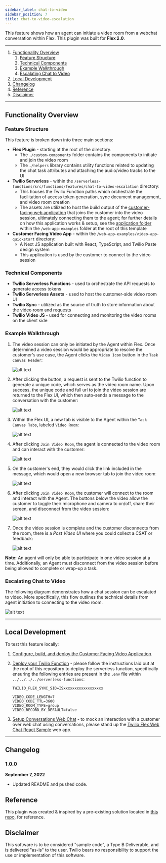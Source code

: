 ```yaml
---
sidebar_label: chat-to-video
sidebar_position: 7
title: chat-to-video-escalation
---
```


This feature shows how an agent can initiate a video room from a webchat conversation within Flex. This plugin was built for **Flex 2.0**.

---

1. [Functionality Overview](#functionality-overview)
   1. [Feature Structure](#feature-structure)
   1. [Technical Components](#technical-components)
   1. [Example Walkthrough](#example-walkthrough)
   1. [Escalating Chat to Video](#escalating-chat-to-video)
2. [Local Development](#local-development)
3. [Changelog](#changelog)
4. [Reference](#reference)
5. [Disclaimer](#disclaimer)

---

## Functionality Overview

### Feature Structure

This feature is broken down into three main sections:

- **Flex Plugin** - starting at the root of the directory:
  - The `./custom-components` folder contains the components to initiate and join the video room
  - The `./helpers` library contains utility functions related to updating the chat task attributes and attaching the audio/video tracks to the UI
- **Twilio Serverless** - within the `/serverless-functions/src/functions/features/chat-to-video-escalation` directory:
  - This houses the Twilio Function paths which orchestrate the facilitation of access token generation, sync document management, and video room creation
  - The assets are utilized to host the build output of the [customer-facing web application](https://github.com/twilio-professional-services/flex-project-template/tree/main/web-app-examples/video-app-quickstart) that joins the customer into the video session, ultimately connecting them to the agent; for further details on how this application works & setup, see the [application folder](https://github.com/twilio-professional-services/flex-project-template/tree/main/web-app-examples/video-app-quickstart) within the `/web-app-examples` folder at the root of this template
- **Customer Facing Video App** - within the `/web-app-examples/video-app-quickstart` directory:
  - A Next JS application built with React, TypeScript, and Twilio Paste design system
  - This application is used by the customer to connect to the video session

### Technical Components

- **Twilio Serverless Functions** - used to orchestrate the API requests to generate access tokens
- **Twilio Serverless Assets** - used to host the customer-side video room UI
- **Twilio Sync** - utilized as the source of truth to store information about the video room and requests
- **Twilio Video JS** - used for connecting and monitoring the video rooms on the client side

### Example Walkthrough

1. The video session can only be initiated by the Agent within Flex. Once determined a video session would be appropriate to resolve the customer's use case, the Agent clicks the `Video Icon` button in the `Task Canvas Header`:

   ![alt text](/img/f2/chat-to-video/video-button.png)

2. After clicking the button, a request is sent to the Twilio function to generate a unique code, which serves as the video room name. Upon success, the unique code and full url to join the video session are returned to the Flex UI, which then auto-sends a message to the conversation with the customer:

   ![alt text](/img/f2/chat-to-video/join-video-message.png)

3. Within the Flex UI, a new tab is visible to the Agent within the `Task Canvas Tabs`, labeled `Video Room`:

   ![alt text](/img/f2/chat-to-video/join-room-button.png)

4. After clicking `Join Video Room`, the agent is connected to the video room and can interact with the customer:

   ![alt text](/img/f2/chat-to-video/agent-video-room.png)

5. On the customer's end, they would click the link included in the message, which would open a new browser tab to join the video room:

   ![alt text](/img/f2/chat-to-video/customer-video-join.png)

6. After clicking `Join Video Room`, the customer will connect to the room and interact with the Agent. The buttons below the video allow the customer to toggle their microphone and camera to on/off, share their screen, and disconnect from the video session:

   ![alt text](/img/f2/chat-to-video/customer-video-room.png)

7. Once the video session is complete and the customer disconnects from the room, there is a _Post Video UI_ where you could collect a CSAT or feedback:

   ![alt text](/img/f2/chat-to-video/post-video-room.png)

**Note:** An agent will only be able to participate in one video session at a time. Additionally, an Agent must disconnect from the video session before being allowed to complete or wrap-up a task.

### Escalating Chat to Video

The following diagram demonstrates how a chat session can be escalated to video. More specifically, this flow outlines the technical details from agent initiation to connecting to the video room.

![alt text](/img/f2/chat-to-video/Chat-to-Video-Diagram.png)

---

## Local Development

To test this feature locally:

1. [Configure, build, and deploy the Customer Facing Video Application](https://github.com/twilio-professional-services/flex-project-template/tree/main/web-app-examples/video-app-quickstart).

2. [Deploy your Twilio Function](/setup-guides/deploy-to-flex-manual) - please follow the instructions laid out at the root of this repository to deploy the serverless function, specifically ensuring the following entries are present in the `.env` file within `../../../../serverless-functions`:

   ```
   TWILIO_FLEX_SYNC_SID=ISxxxxxxxxxxxxxxxxxx

   VIDEO_CODE_LENGTH=7
   VIDEO_CODE_TTL=3600
   VIDEO_ROOM_TYPE=group
   VIDEO_RECORD_BY_DEFAULT=false
   ```

3. [Setup Conversations Web Chat](https://github.com/twilio/twilio-webchat-react-app) - to mock an interaction with a customer over web chat using conversations, please stand up the [Twilio Flex Web Chat React Sample](https://github.com/twilio/twilio-webchat-react-app) web app.

---

## Changelog

### 1.0.0

**September 7, 2022**

- Updated README and pushed code.

## Reference

This plugin was created & inspired by a pre-existing solution located in [this repo](https://github.com/jlbrs/Twilio-Video-in-Twilio-Flex), for reference.

## Disclaimer

This software is to be considered "sample code", a Type B Deliverable, and is delivered "as-is" to the user. Twilio bears no responsibility to support the use or implementation of this software.
